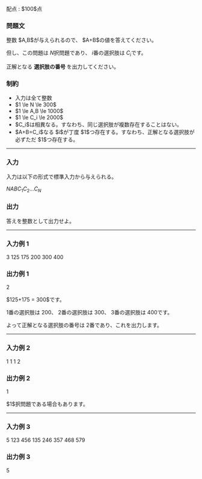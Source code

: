 
<div>

<span>

<span>

<p>
配点 : $100$点
</p>

<div>

<section>

### **問題文**

<p>
整数 $A,B$が与えられるので、 $A+B$の値を答えてください。

但し、この問題は $N$択問題であり、 $i$番の選択肢は $C_i$です。

正解となる 
<strong>
選択肢の番号
</strong>
を出力してください。
</p>

</section>

</div>

<div>

<section>

### **制約**

<ul>

<li>
入力は全て整数
</li>

<li>
$1 \le N \le 300$
</li>

<li>
$1 \le A,B \le 1000$
</li>

<li>
$1 \le C_i \le 2000$
</li>

<li>
$C_i$は相異なる。すなわち、同じ選択肢が複数存在することはない。
</li>

<li>
$A+B=C_i$なる $i$が丁度 $1$つ存在する。すなわち、正解となる選択肢が必ずただ $1$つ存在する。
</li>

</ul>

</section>

</div>

---

<div>

<div>

<section>

### **入力**

<p>
入力は以下の形式で標準入力から与えられる。
</p>

<div>

$N$$A$$B$$C_1$$C_2$$\dots$$C_N$
</div>

</section>

</div>

<div>

<section>

### **出力**

<p>
答えを整数として出力せよ。
</p>

</section>

</div>

</div>

---

<div>

<section>

### **入力例 1**

<div>

3 125 175
200 300 400

</div>

</section>

</div>

<div>

<section>

### **出力例 1**

<div>

2

</div>

<p>
$125+175 = 300$です。

$1$番の選択肢は $200$、 $2$番の選択肢は $300$、 $3$番の選択肢は $400$です。

よって正解となる選択肢の番号は $2$番であり、これを出力します。
</p>

</section>

</div>

---

<div>

<section>

### **入力例 2**

<div>

1 1 1
2

</div>

</section>

</div>

<div>

<section>

### **出力例 2**

<div>

1

</div>

<p>
$1$択問題である場合もあります。
</p>

</section>

</div>

---

<div>

<section>

### **入力例 3**

<div>

5 123 456
135 246 357 468 579

</div>

</section>

</div>

<div>

<section>

### **出力例 3**

<div>

5

</div>

</section>

</div>

</span>

</span>

</div>
